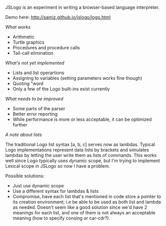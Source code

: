 JSLogo is an experiment in writing a browser-based language interpreter.

Demo here: http://samiz.github.io/jslogo/logo.html

*What works*

* Arithmetic
* Turtle graphics
* Procedures and procedure calls
* Tail-call elimination

*What's not yet implemented*

* Lists and list operartions
* Assigning to variables (setting parameters works fine though)
* Quoting "word
* Only a few of the Logo built-ins exist currently

*What needs to be improved*

* Some parts of the parser
* Better error reporting
* While performance is more or less acceptable, it can be optimized further

*A note about lists*

The traditional Logo list syntax [a, b, c] serves now as lambdas. Typical Logo implementations represent data lists by brackets and simulates lambdas by letting the user write them as lists of commands. This works well since Logo typically uses dynamic scope, but I'm trying to implement Lexical scope in JSLogo so now I have a problem.

Possible solutions:
* Just use dynamic scope
* Use a different syntax for lambdas & lists
* Compromise, have each list that's mentioned in code store a pointer to its creation environment; i.e be able to be used as both list and lambda as needed. Doesn't seem like a good solution since we'd have 2 meanings for each list, and one of them is not always an acceptable meaning (how to specify consing or car-cdr?).



